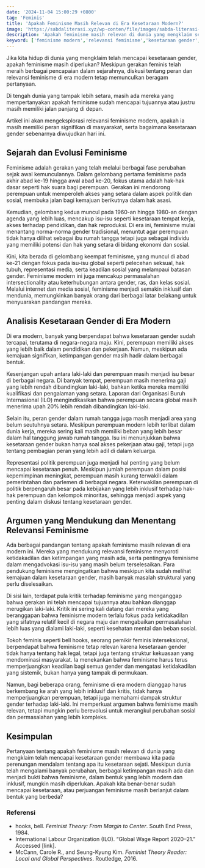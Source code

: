 ```yaml
---
date: '2024-11-04 15:00:29 +0800'
tag: 'Feminis'
title: 'Apakah Feminisme Masih Relevan di Era Kesetaraan Modern?'
image: 'https://sabdaliterasi.xyz/wp-conten/file/images/sabda-literasi-apakah-feminisme-masih-relevan-di-era-kesetaraan-modern.jpg'
description: 'Apakah feminisme masih relevan di dunia yang mengklaim setara? Temukan analisis kritis dan wawasan mendalam tentang feminisme modern dan kesetaraan gender.'
keyword: ['feminisme modern','relevansi feminisme','kesetaraan gender','gelombang keempat feminisme','kesenjangan upah','representasi politik perempuan','kritik terhadap feminisme','argumen feminisme','peran gender dalam rumah tangga','feminisme','apakah feminisme dan kesetaraan gender itu sama','artikel feminisme','masalah feminisme di indonesia','is feminism still relevant','apakah feminisme','fenomena feminisme di indonesia','gender dan kesehatan reproduksi','apakah feminisme bisa selaras dengan ajaran islam','apakah feminisme dan kesetaraan gender sama','contoh kasus feminisme radikal','konsep feminisme adalah','4 gelombang feminisme','apakah kesetaraan gender hanya untuk perempuan','modern feminisme']
---
```

<p>Jika kita hidup di dunia yang mengklaim telah mencapai kesetaraan gender, apakah feminisme masih diperlukan? Meskipun gerakan feminis telah meraih berbagai pencapaian dalam sejarahnya, diskusi tentang peran dan relevansi feminisme di era modern tetap memunculkan beragam pertanyaan. </p><p>Di tengah dunia yang tampak lebih setara, masih ada mereka yang mempertanyakan apakah feminisme sudah mencapai tujuannya atau justru masih memiliki jalan panjang di depan.</p><p>Artikel ini akan mengeksplorasi relevansi feminisme modern, apakah ia masih memiliki peran signifikan di masyarakat, serta bagaimana kesetaraan gender sebenarnya diwujudkan hari ini.</p><h2>Sejarah dan Evolusi Feminisme</h2><p>Feminisme adalah gerakan yang telah melalui berbagai fase perubahan sejak awal kemunculannya. Dalam gelombang pertama feminisme pada akhir abad ke-19 hingga awal abad ke-20, fokus utama adalah hak-hak dasar seperti hak suara bagi perempuan. Gerakan ini mendorong perempuan untuk memperoleh akses yang setara dalam aspek politik dan sosial, membuka jalan bagi kemajuan berikutnya dalam hak asasi.</p><p>Kemudian, gelombang kedua muncul pada 1960-an hingga 1980-an dengan agenda yang lebih luas, mencakup isu-isu seperti kesetaraan tempat kerja, akses terhadap pendidikan, dan hak reproduksi. Di era ini, feminisme mulai menantang norma-norma gender tradisional, menuntut agar perempuan tidak hanya dilihat sebagai ibu rumah tangga tetapi juga sebagai individu yang memiliki potensi dan hak yang setara di bidang ekonomi dan sosial.</p><p>Kini, kita berada di gelombang keempat feminisme, yang muncul di abad ke-21 dengan fokus pada isu-isu global seperti pelecehan seksual, hak tubuh, representasi media, serta keadilan sosial yang melampaui batasan gender. Feminisme modern ini juga mencakup permasalahan intersectionality atau keterhubungan antara gender, ras, dan kelas sosial. Melalui internet dan media sosial, feminisme menjadi semakin inklusif dan mendunia, memungkinkan banyak orang dari berbagai latar belakang untuk menyuarakan pandangan mereka.</p><h2>Analisis Kesetaraan Gender di Era Modern</h2><p>Di era modern, banyak yang berpendapat bahwa kesetaraan gender sudah tercapai, terutama di negara-negara maju. Kini, perempuan memiliki akses yang lebih baik dalam pendidikan dan pekerjaan. Namun, meskipun ada kemajuan signifikan, ketimpangan gender masih hadir dalam berbagai bentuk.</p><p>Kesenjangan upah antara laki-laki dan perempuan masih menjadi isu besar di berbagai negara. Di banyak tempat, perempuan masih menerima gaji yang lebih rendah dibandingkan laki-laki, bahkan ketika mereka memiliki kualifikasi dan pengalaman yang setara. Laporan dari Organisasi Buruh Internasional (ILO) mengindikasikan bahwa perempuan secara global masih menerima upah 20% lebih rendah dibandingkan laki-laki.</p><p>Selain itu, peran gender dalam rumah tangga juga masih menjadi area yang belum seutuhnya setara. Meskipun perempuan modern lebih terlibat dalam dunia kerja, mereka sering kali masih memiliki beban yang lebih besar dalam hal tanggung jawab rumah tangga. Isu ini menunjukkan bahwa kesetaraan gender bukan hanya soal akses pekerjaan atau gaji, tetapi juga tentang pembagian peran yang lebih adil di dalam keluarga.</p><p>Representasi politik perempuan juga menjadi hal penting yang belum mencapai kesetaraan penuh. Meskipun jumlah perempuan dalam posisi kepemimpinan meningkat, perempuan masih kurang terwakili dalam pemerintahan dan parlemen di berbagai negara. Keterwakilan perempuan di politik berpengaruh besar pada kebijakan yang lebih inklusif terhadap hak-hak perempuan dan kelompok minoritas, sehingga menjadi aspek yang penting dalam diskusi tentang kesetaraan gender.</p><h2>Argumen yang Mendukung dan Menentang Relevansi Feminisme</h2><p>Ada berbagai pandangan tentang apakah feminisme masih relevan di era modern ini. Mereka yang mendukung relevansi feminisme menyoroti ketidakadilan dan ketimpangan yang masih ada, serta pentingnya feminisme dalam mengadvokasi isu-isu yang masih belum terselesaikan. Para pendukung feminisme mengingatkan bahwa meskipun kita sudah melihat kemajuan dalam kesetaraan gender, masih banyak masalah struktural yang perlu diselesaikan.</p><p>Di sisi lain, terdapat pula kritik terhadap feminisme yang menganggap bahwa gerakan ini telah mencapai tujuannya atau bahkan dianggap merugikan laki-laki. Kritik ini sering kali datang dari mereka yang beranggapan bahwa feminisme modern terlalu fokus pada ketidakadilan yang sifatnya relatif kecil di negara maju dan mengabaikan permasalahan lebih luas yang dialami laki-laki, seperti kesehatan mental dan beban sosial.</p><p>Tokoh feminis seperti bell hooks, seorang pemikir feminis interseksional, berpendapat bahwa feminisme tetap relevan karena kesetaraan gender tidak hanya tentang hak legal, tetapi juga tentang struktur kekuasaan yang mendominasi masyarakat. Ia menekankan bahwa feminisme harus terus memperjuangkan keadilan bagi semua gender dan mengatasi ketidakadilan yang sistemik, bukan hanya yang tampak di permukaan.</p><p>Namun, bagi beberapa orang, feminisme di era modern dianggap harus berkembang ke arah yang lebih inklusif dan kritis, tidak hanya memperjuangkan perempuan, tetapi juga memahami dampak struktur gender terhadap laki-laki. Ini memperkuat argumen bahwa feminisme masih relevan, tetapi mungkin perlu berevolusi untuk merangkul perubahan sosial dan permasalahan yang lebih kompleks.</p><h2>Kesimpulan</h2><p>Pertanyaan tentang apakah feminisme masih relevan di dunia yang mengklaim telah mencapai kesetaraan gender membawa kita pada perenungan mendalam tentang apa itu kesetaraan sejati. Meskipun dunia telah mengalami banyak perubahan, berbagai ketimpangan masih ada dan menjadi bukti bahwa feminisme, dalam bentuk yang lebih modern dan inklusif, mungkin masih diperlukan. Apakah kita benar-benar sudah mencapai kesetaraan, atau perjuangan feminisme masih berlanjut dalam bentuk yang berbeda?</p><h3>Referensi</h3><ul><li>hooks, bell. <em>Feminist Theory: From Margin to Center</em>. South End Press, 1984.</li><li>International Labour Organization (ILO). “Global Wage Report 2020–21.” Accessed [link].</li><li>McCann, Carole R., and Seung-Kyung Kim. <em>Feminist Theory Reader: Local and Global Perspectives</em>. Routledge, 2016.</li></ul>
